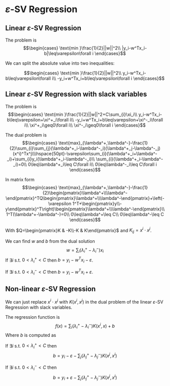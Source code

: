 # $\varepsilon$-SV Regression

## Linear $\varepsilon$-SV Regression

The problem is
$$\begin{cases}
    \text{min }\frac{1}{2}||w||^2\\
    |y_i-w^Tx_i-b|\leq\varepsilon\forall i
\end{cases}$$

We can split the absolute value into two inequalities:

$$\begin{cases}
    \text{min }\frac{1}{2}||w||^2\\
    y_i-w^Tx_i-b\leq\varepsilon\forall i\\
    -y_i+w^Tx_i+b\leq\varepsilon\forall i
\end{cases}$$

## Linear $\varepsilon$-SV Regression with slack variables

The problem is
$$\begin{cases}
    \text{min }\frac{1}{2}||w||^2+C\sum_{i}\xi_i\\
    y_i-w^Tx_i-b\leq\varepsilon+\xi^+_i\forall i\\
    -y_i+w^Tx_i+b\leq\varepsilon+\xi^-_i\forall i\\
    \xi^+_i\geq0\forall i\\
    \xi^-_i\geq0\forall i
\end{cases}$$

The dual problem is
$$\begin{cases}
    \text{max}_{\lambda^+,\lambda^-}-\frac{1}{2}\sum_{i}\sum_{j}(\lambda^+_i-\lambda^-_i)(\lambda^+_j-\lambda^-_j)(x^i)^Tx^j\\\hspace{50pt}-\varepsilon\sum_{i}(\lambda^+_i+\lambda^-_i)+\sum_{i}y_i(\lambda^+_i-\lambda^-_i)\\
    \sum_{i}(\lambda^+_i-\lambda^-_i)=0\\
    0\leq\lambda^+_i\leq C\forall i\\
    0\leq\lambda^-_i\leq C\forall i
\end{cases}$$

In matrix form
$$\begin{cases}
    \text{max}_{\lambda^+,\lambda^-}-\frac{1}{2}\begin{pmatrix}\lambda^+\\\lambda^-\end{pmatrix}^TQ\begin{pmatrix}\lambda^+\\\lambda^-\end{pmatrix}+\left(-\varepsilon 1^T+\begin{pmatrix}y\\-y\end{pmatrix}^T\right)\begin{pmatrix}\lambda^+\\\lambda^-\end{pmatrix}\\
    1^T(\lambda^+-\lambda^-)=0\\
    0\leq\lambda^+\leq C\\
    0\leq\lambda^-\leq C
\end{cases}$$

With $Q=\begin{pmatrix}K & -K\\-K & K\end{pmatrix}$ and $K_{ij}=x^i\cdot x^j$.

We can find $w$ and $b$ from the dual solution
$$w=\sum_{i}(\lambda^+_i-\lambda^-_i)x_i$$
If $\exists i$ s.t. $0<\lambda^+_i<C$ then $b=y_i-w^Tx_i-\varepsilon$.

If $\exists i$ s.t. $0<\lambda^-_i<C$ then $b=y_i-w^Tx_i+\varepsilon$.

## Non-linear $\varepsilon$-SV Regression

We can just replace $x^i\cdot x^j$ with $K(x^i,x^j)$ in the dual problem of the linear $\varepsilon$-SV Regression with slack variables.

The regression function is
$$f(x)=\sum_{i}(\lambda^+_i-\lambda^-_i)K(x^i,x)+b$$
Where $b$ is computed as

If $\exists i$ s.t. $0<\lambda^+_i<C$ then $$b=y_i-\varepsilon-\sum_{j}(\lambda^+_j-\lambda^-_j)K(x^j,x^i)$$

If $\exists i$ s.t. $0<\lambda^-_i<C$ then $$b=y_i+\varepsilon-\sum_{j}(\lambda^+_j-\lambda^-_j)K(x^j,x^i)$$
